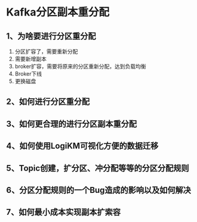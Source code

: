 

# Kafka分区副本重分配

## 1、为啥要进行分区重分配

1. 分区扩容了，需要重新分配
2. 需要新增副本
3. broker扩容，需要将原来的分区重新分配，达到负载均衡
4. Broker下线
5. 更换磁盘

## 2、如何进行分区重分配

## 3、如何更合理的进行分区副本重分配

## 4、如何使用LogiKM可视化方便的数据迁移

## 5、Topic创建，扩分区、冲分配等等的分区分配规则

## 6、分区分配规则的一个Bug造成的影响以及如何解决

## 7、如何最小成本实现副本扩索容

